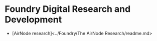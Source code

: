 # Foundry Digital Research and Development


- [AirNode research]<../Foundry/The AirNode Research/readme.md>

